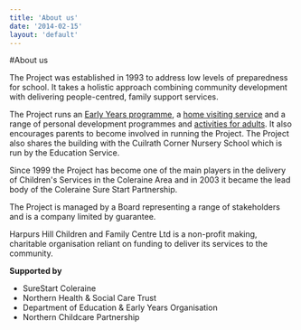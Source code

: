 ```yaml
---
title: 'About us'
date: '2014-02-15'
layout: 'default'
---
```

#About us

The Project was established in 1993 to address low levels of preparedness for school.
It takes a holistic approach combining community development with delivering 
people-centred, family support services.  

The Project runs an [Early Years programme]({{urls.base_path}}childcare), a [home visiting service]({{urls.base_path}}families) and a range of personal development programmes and [activities for adults]({{urls.base_path}}groups).  It also encourages parents to become involved in running the Project.  The Project also shares the building with the Cuilrath Corner Nursery School which is run by the Education Service.  

Since 1999 the Project has become one of the main players in the delivery of Children's Services in the Coleraine Area and in 2003 it became the lead body of the Coleraine Sure Start Partnership.  

The Project is managed by a Board representing a range of stakeholders and is a company limited by guarantee.  

<div class="undertext">
<p>
Harpurs Hill Children and Family Centre Ltd is a non-profit making, charitable organisation reliant on funding to deliver its services to the community.
</p>

<b>Supported by</b>
</div>

- SureStart Coleraine
- Northern Health & Social Care Trust
- Department of Education & Early Years Organisation
- Northern Childcare Partnership
